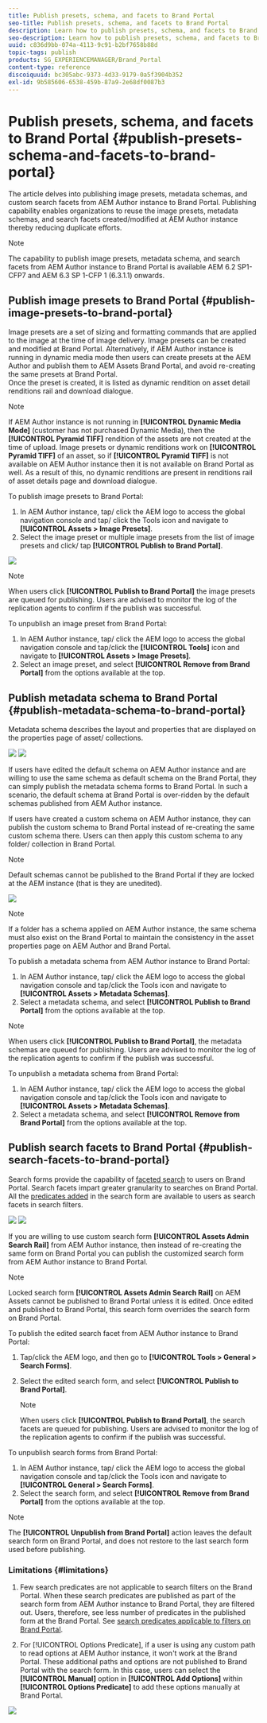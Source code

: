 ```yaml
---
title: Publish presets, schema, and facets to Brand Portal
seo-title: Publish presets, schema, and facets to Brand Portal
description: Learn how to publish presets, schema, and facets to Brand Portal.
seo-description: Learn how to publish presets, schema, and facets to Brand Portal.
uuid: c836d9bb-074a-4113-9c91-b2bf7658b88d
topic-tags: publish
products: SG_EXPERIENCEMANAGER/Brand_Portal
content-type: reference
discoiquuid: bc305abc-9373-4d33-9179-0a5f3904b352
exl-id: 9b585606-6538-459b-87a9-2e68df0087b3
---
```

# Publish presets, schema, and facets to Brand Portal {#publish-presets-schema-and-facets-to-brand-portal}

The article delves into publishing image presets, metadata schemas, and custom search facets from AEM Author instance to Brand Portal. Publishing capability enables organizations to reuse the image presets, metadata schemas, and search facets created/modified at AEM Author instance thereby reducing duplicate efforts.

>[!NOTE]
>
>The capability to publish image presets, metadata schema, and search facets from AEM Author instance to Brand Portal is available AEM 6.2 SP1-CFP7 and AEM 6.3 SP 1-CFP 1 (6.3.1.1) onwards.

## Publish image presets to Brand Portal {#publish-image-presets-to-brand-portal}

Image presets are a set of sizing and formatting commands that are applied to the image at the time of image delivery. Image presets can be created and modified at Brand Portal. Alternatively, if AEM Author instance is running in dynamic media mode then users can create presets at the AEM Author and publish them to AEM Assets Brand Portal, and avoid re-creating the same presets at Brand Portal.  
Once the preset is created, it is listed as dynamic rendition on asset detail renditions rail and download dialogue.

>[!NOTE]
>
>If AEM Author instance is not running in **[!UICONTROL Dynamic Media Mode]** (customer has not purchased Dynamic Media), then the **[!UICONTROL Pyramid TIFF]**  rendition of the assets are not created at the time of upload. Image presets or dynamic renditions work on **[!UICONTROL Pyramid TIFF]** of an asset, so if **[!UICONTROL Pyramid TIFF]** is not available on AEM Author instance then it is not available on Brand Portal as well. As a result of this, no dynamic renditions are present in renditions rail of asset details page and download dialogue.

To publish image presets to Brand Portal:

1. In AEM Author instance, tap/ click the AEM logo to access the global navigation console and tap/ click the Tools icon and navigate to **[!UICONTROL Assets > Image Presets]**.
1. Select the image preset or multiple image presets from the list of image presets and click/ tap **[!UICONTROL Publish to Brand Portal]**.

![](assets/publishpreset.png)

>[!NOTE]
>
>When users click **[!UICONTROL Publish to Brand Portal]** the image presets are queued for publishing. Users are advised to monitor the log of the replication agents to confirm if the publish was successful.

To unpublish an image preset from Brand Portal:

1. In AEM Author instance, tap/ click the AEM logo to access the global navigation console and tap/click the **[!UICONTROL Tools]** icon and navigate to **[!UICONTROL Assets > Image Presets]**.
1. Select an image preset, and select **[!UICONTROL Remove from Brand Portal]** from the options available at the top.

## Publish metadata schema to Brand Portal  {#publish-metadata-schema-to-brand-portal}

Metadata schema describes the layout and properties that are displayed on the properties page of asset/ collections.

![](assets/metadata-schema-editor.png) ![](assets/asset-properties-1.png)

If users have edited the default schema on AEM Author instance and are willing to use the same schema as default schema on the Brand Portal, they can simply publish the metadata schema forms to Brand Portal. In such a scenario, the default schema at Brand Portal is over-ridden by the default schemas published from AEM Author instance.

If users have created a custom schema on AEM Author instance, they can publish the custom schema to Brand Portal instead of re-creating the same custom schema there. Users can then apply this custom schema to any folder/ collection in Brand Portal.

>[!NOTE]
>
>Default schemas cannot be published to the Brand Portal if they are locked at the AEM instance (that is they are unedited).

![](assets/default-schema-form.png)

>[!NOTE]
>
>If a folder has a schema applied on AEM Author instance, the same schema must also exist on the Brand Portal to maintain the consistency in the asset properties page on AEM Author and Brand Portal.

To publish a metadata schema from AEM Author instance to Brand Portal:

1. In AEM Author instance, tap/ click the AEM logo to access the global navigation console and tap/click the Tools icon and navigate to **[!UICONTROL Assets > Metadata Schemas]**.
1. Select a metadata schema, and select **[!UICONTROL Publish to Brand Portal]** from the options available at the top.

>[!NOTE]
>
>When users click **[!UICONTROL Publish to Brand Portal]**, the metadata schemas are queued for publishing. Users are advised to monitor the log of the replication agents to confirm if the publish was successful.

To unpublish a metadata schema from Brand Portal:

1. In AEM Author instance, tap/ click the AEM logo to access the global navigation console and tap/click the Tools icon and navigate to **[!UICONTROL Assets > Metadata Schemas]**.
1. Select a metadata schema, and select **[!UICONTROL Remove from Brand Portal]** from the options available at the top.

## Publish search facets to Brand Portal {#publish-search-facets-to-brand-portal}

Search forms provide the capability of [faceted search](../using/brand-portal-search-facets.md) to users on Brand Portal. Search facets impart greater granularity to searches on Brand Portal. All the [predicates added](https://experienceleague.adobe.com/docs/experience-manager-65/assets/administer/search-facets.html) in the search form are available to users as search facets in search filters.

![](assets/property-predicate-removed.png)
![](assets/search-form.png)

If you are willing to use custom search form **[!UICONTROL Assets Admin Search Rail]** from AEM Author instance, then instead of re-creating the same form on Brand Portal you can publish the customized search form from AEM Author instance to Brand Portal.

>[!NOTE]
>
>Locked search form **[!UICONTROL Assets Admin Search Rail]** on AEM Assets cannot be published to Brand Portal unless it is edited. Once edited and published to Brand Portal, this search form overrides the search form on Brand Portal.

To publish the edited search facet from AEM Author instance to Brand Portal:

1. Tap/click the AEM logo, and then go to **[!UICONTROL Tools > General > Search Forms]**.
1. Select the edited search form, and select **[!UICONTROL Publish to Brand Portal]**.

   >[!NOTE]
   >
   >When users click **[!UICONTROL Publish to Brand Portal]**, the search facets are queued for publishing. Users are advised to monitor the log of the replication agents to confirm if the publish was successful.

To unpublish search forms from Brand Portal:

1. In AEM Author instance, tap/ click the AEM logo to access the global navigation console and tap/click the Tools icon and navigate to **[!UICONTROL General > Search Forms]**.
1. Select the search form, and select **[!UICONTROL Remove from Brand Portal]** from the options available at the top.

>[!NOTE]
>
>The **[!UICONTROL Unpublish from Brand Portal]** action leaves the default search form on Brand  Portal,  and does not restore to the last search form used before publishing.

### Limitations {#limitations}

1. Few search predicates are not applicable to search filters on the Brand Portal. When these search predicates are published as part of the search form from AEM Author instance to Brand Portal, they are filtered out. Users, therefore, see less number of predicates in the published form at the Brand Portal. See [search predicates applicable to filters on Brand Portal](../using/brand-portal-search-facets.md#list-of-search-predicates).

1. For [!UICONTROL Options Predicate], if a user is using any custom path to read options at AEM Author instance, it won't work at the Brand Portal. These additional paths and options are not published to Brand Portal with the search form. In this case, users can select the **[!UICONTROL Manual]** option in **[!UICONTROL Add Options]** within **[!UICONTROL Options Predicate]** to add these options manually at Brand Portal.

![](assets/options-predicate-manual.png)
